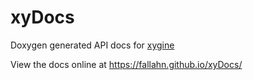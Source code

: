 # xyDocs
Doxygen generated API docs for [xygine](https://github.com/fallahn/xygine)

View the docs online at https://fallahn.github.io/xyDocs/
